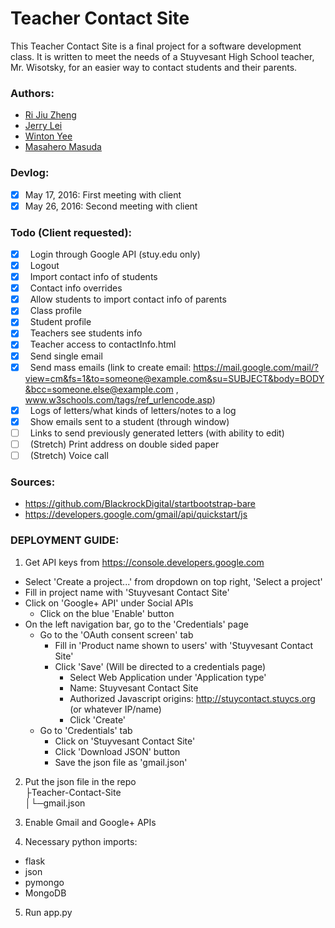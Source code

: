 # Teacher Contact Site
This Teacher Contact Site is a final project for a software development class. It is written to meet the needs of a Stuyvesant High School teacher, Mr. Wisotsky, for an easier way to contact students and their parents.

### Authors:
- [Ri Jiu Zheng](https://github.com/RJZheng1)
- [Jerry Lei](https://github.com/jerrylei98)
- [Winton Yee](https://github.com/blehw)
- [Masahero Masuda](https://github.com/masa13)

### Devlog:
- [x] May 17, 2016: First meeting with client
- [x] May 26, 2016: Second meeting with client

### Todo (Client requested):
- [x] &nbsp; Login through Google API (stuy.edu only)
- [x] &nbsp; Logout
- [x] &nbsp; Import contact info of students
- [x] &nbsp; Contact info overrides
- [x] &nbsp; Allow students to import contact info of parents
- [x] &nbsp; Class profile
- [x] &nbsp; Student profile
- [x] &nbsp; Teachers see students info
- [x] &nbsp; Teacher access to contactInfo.html
- [x] &nbsp; Send single email
- [x] &nbsp; Send mass emails (link to create email: https://mail.google.com/mail/?view=cm&fs=1&to=someone@example.com&su=SUBJECT&body=BODY&bcc=someone.else@example.com , www.w3schools.com/tags/ref_urlencode.asp)
- [x] &nbsp; Logs of letters/what kinds of letters/notes to a log
- [x] &nbsp; Show emails sent to a student (through window)
- [ ] &nbsp; Links to send previously generated letters (with ability to edit)
- [ ] &nbsp; (Stretch) Print address on double sided paper
- [ ] &nbsp; (Stretch) Voice call

### Sources:
- https://github.com/BlackrockDigital/startbootstrap-bare
- https://developers.google.com/gmail/api/quickstart/js

### DEPLOYMENT GUIDE:
1. Get API keys from https://console.developers.google.com
  - Select 'Create a project...' from dropdown on top right, 'Select a project'
  - Fill in project name with 'Stuyvesant Contact Site'
  - Click on 'Google+ API' under Social APIs
    - Click on the blue 'Enable' button
  - On the left navigation bar, go to the 'Credentials' page
    - Go to the 'OAuth consent screen' tab
      - Fill in 'Product name shown to users' with 'Stuyvesant Contact Site'
      - Click 'Save' (Will be directed to a credentials page)
        - Select Web Application under 'Application type'
        - Name: Stuyvesant Contact Site
        - Authorized Javascript origins: http://stuycontact.stuycs.org (or whatever IP/name)
        - Click 'Create'
    - Go to 'Credentials' tab
      - Click on 'Stuyvesant Contact Site'
      - Click 'Download JSON' button
      - Save the json file as 'gmail.json'
2. Put the json file in the repo<br>
  ├Teacher-Contact-Site<br>
  │└─gmail.json<br>

3. Enable Gmail and Google+ APIs
4. Necessary python imports:
  - flask
  - json
  - pymongo
  - MongoDB
5. Run app.py
